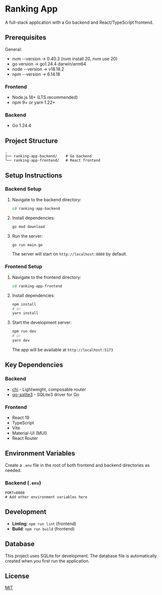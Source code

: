 # Ranking App

A full-stack application with a Go backend and React/TypeScript frontend.

## Prerequisites

General:
- nvm --version -> 0.40.3 (nvm install 20, nvm use 20)
- go version -> go1.24.4 darwin/arm64
- node --version -> v18.18.2
- npm --version -> 6.14.18


### Frontend
- Node.js 18+ (LTS recommended)
- npm 9+ or yarn 1.22+

### Backend
- Go 1.24.4

## Project Structure

```
.
├── ranking-app-backend/    # Go backend
└── ranking-app-frontend/   # React frontend
```

## Setup Instructions

### Backend Setup

1. Navigate to the backend directory:
   ```bash
   cd ranking-app-backend
   ```

2. Install dependencies:
   ```bash
   go mod download
   ```

3. Run the server:
   ```bash
   go run main.go
   ```
   The server will start on `http://localhost:8080` by default.

### Frontend Setup

1. Navigate to the frontend directory:
   ```bash
   cd ranking-app-frontend
   ```

2. Install dependencies:
   ```bash
   npm install
   # or
   yarn install
   ```

3. Start the development server:
   ```bash
   npm run dev
   # or
   yarn dev
   ```
   The app will be available at `http://localhost:5173`

## Key Dependencies

### Backend
- [chi](https://github.com/go-chi/chi) - Lightweight, composable router
- [go-sqlite3](https://github.com/mattn/go-sqlite3) - SQLite3 driver for Go

### Frontend
- React 19
- TypeScript
- Vite
- Material-UI (MUI)
- React Router

## Environment Variables

Create a `.env` file in the root of both frontend and backend directories as needed.

### Backend (`.env`)
```
PORT=8080
# Add other environment variables here
```

## Development

- **Linting**: `npm run lint` (frontend)
- **Build**: `npm run build` (frontend)

## Database

This project uses SQLite for development. The database file is automatically created when you first run the application.

## License

[MIT](LICENSE)